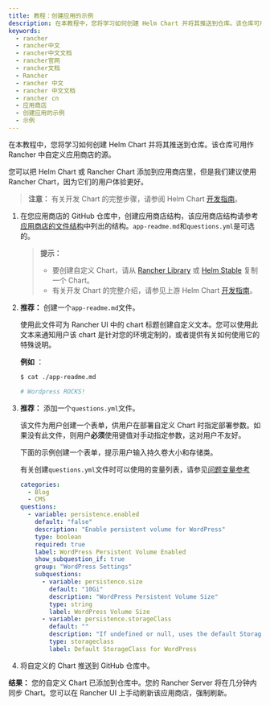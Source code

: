 ```yaml
---
title: 教程：创建应用的示例
description: 在本教程中，您将学习如何创建 Helm Chart 并将其推送到仓库。该仓库可用作 Rancher 中自定义应用商店的源。您可以把 Helm Chart 或 Rancher Chart 添加到应用商店里，但是我们建议使用 Rancher Chart，因为它们的用户体验更好。有关开发 Chart 的完整步骤，请参阅Helm Chart开发人员参考。
keywords:
  - rancher
  - rancher中文
  - rancher中文文档
  - rancher官网
  - rancher文档
  - Rancher
  - rancher 中文
  - rancher 中文文档
  - rancher cn
  - 应用商店
  - 创建应用的示例
  - 示例
---
```


在本教程中，您将学习如何创建 Helm Chart 并将其推送到仓库。该仓库可用作 Rancher 中自定义应用商店的源。

您可以把 Helm Chart 或 Rancher Chart 添加到应用商店里，但是我们建议使用 Rancher Chart，因为它们的用户体验更好。

> **注意：** 有关开发 Chart 的完整步骤，请参阅 Helm Chart [开发指南](https://helm.sh/docs/chart_template_guide/)。

1. 在您应用商店的 GitHub 仓库中，创建应用商店结构，该应用商店结构请参考[应用商店的文件结构](/docs/rancher2/helm-charts/legacy-catalogs/creating-apps/_index)中列出的结构。`app-readme.md`和`questions.yml`是可选的。

   > **提示：**
   >
   > - 要创建自定义 Chart，请从 [Rancher Library](https://github.com/rancher/charts) 或 [Helm Stable](https://github.com/kubernetes/charts/tree/master/stable) 复制一个 Chart。
   > - 有关开发 Chart 的完整介绍，请参见上游 Helm Chart [开发指南](https://helm.sh/docs/chart_template_guide/)。

2. **推荐：** 创建一个`app-readme.md`文件。

   使用此文件可为 Rancher UI 中的 chart 标题创建自定义文本。您可以使用此文本来通知用户该 chart 是针对您的环境定制的，或者提供有关如何使用它的特殊说明。

   **例如** ：

   ```bash
   $ cat ./app-readme.md

   # Wordpress ROCKS!
   ```

3. **推荐：** 添加一个`questions.yml`文件。

   该文件为用户创建一个表单，供用户在部署自定义 Chart 时指定部署参数。如果没有此文件，则用户**必须**使用键值对手动指定参数，这对用户不友好。

   下面的示例创建一个表单，提示用户输入持久卷大小和存储类。

   有关创建`questions.yml`文件时可以使用的变量列表，请参见[问题变量参考](/docs/rancher2/helm-charts/legacy-catalogs/creating-apps/_index)

   ```yaml
   categories:
     - Blog
     - CMS
   questions:
     - variable: persistence.enabled
       default: "false"
       description: "Enable persistent volume for WordPress"
       type: boolean
       required: true
       label: WordPress Persistent Volume Enabled
       show_subquestion_if: true
       group: "WordPress Settings"
       subquestions:
         - variable: persistence.size
           default: "10Gi"
           description: "WordPress Persistent Volume Size"
           type: string
           label: WordPress Volume Size
         - variable: persistence.storageClass
           default: ""
           description: "If undefined or null, uses the default StorageClass. Default to null"
           type: storageclass
           label: Default StorageClass for WordPress
   ```

4. 将自定义的 Chart 推送到 GitHub 仓库中。

**结果：** 您的自定义 Chart 已添加到仓库中。您的 Rancher Server 将在几分钟内同步 Chart。您可以在 Rancher UI 上手动刷新该应用商店，强制刷新。
